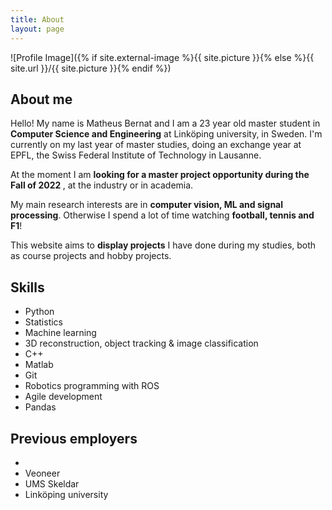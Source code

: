 ```yaml
---
title: About
layout: page
---
```

![Profile Image]({% if site.external-image %}{{ site.picture }}{% else %}{{ site.url }}/{{ site.picture }}{% endif %})

<h2>About me</h2>

<p>
Hello! My name is Matheus Bernat and I am a 23 year old master student in <b>Computer Science and Engineering</b> at Linköping university, in Sweden. I'm currently on my last year of master studies, doing an exchange year at EPFL, the Swiss Federal Institute of Technology in Lausanne.
</p>

<p>
At the moment I am <b> looking for a master project opportunity during the Fall of 2022 </b>, at the industry or in academia. 
</p>

<p>
My main research interests are in <b> computer vision, ML and signal processing</b>. Otherwise I spend a lot of time watching <b>football, tennis and F1</b>!
</p>

<p>
This website aims to <b>display projects</b> I have done during my studies, both as course projects and hobby projects.
</p>


<h2>Skills</h2>

<ul class="skill-list">
	<li>Python</li>
	<li>Statistics</li>
	<li>Machine learning</li>
	<li>3D reconstruction, object tracking & image classification</li>
	<li>C++</li>
	<li>Matlab</li>
	<li>Git</li>
	<li>Robotics programming with ROS</li>
	<li>Agile development</li>
	<li>Pandas</li>
</ul>

<h2>Previous employers</h2>

<ul class="skill-list">
	<li></li>
	<li>Veoneer</li>
	<li>UMS Skeldar</li>
	<li>Linköping university</li>
</ul>

<!-- <h2>My resume</h2>

<ul>
	<li><a href="https://github.com/">Lorem Lorem</a></li>
	<li><a href="https://github.com/">Ipsum Dolor</a></li>
	<li><a href="https://github.com/">Dolor Lorem</a></li>
</ul> --> 
